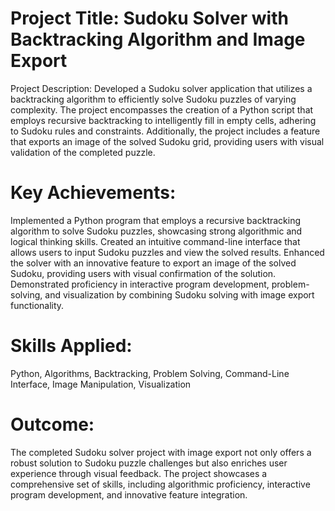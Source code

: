 # Project Title: Sudoku Solver with Backtracking Algorithm and Image Export

Project Description:
Developed a Sudoku solver application that utilizes a backtracking algorithm to efficiently solve Sudoku puzzles of varying complexity. The project encompasses the creation of a Python script that employs recursive backtracking to intelligently fill in empty cells, adhering to Sudoku rules and constraints. Additionally, the project includes a feature that exports an image of the solved Sudoku grid, providing users with visual validation of the completed puzzle.

# Key Achievements:

Implemented a Python program that employs a recursive backtracking algorithm to solve Sudoku puzzles, showcasing strong algorithmic and logical thinking skills.
Created an intuitive command-line interface that allows users to input Sudoku puzzles and view the solved results.
Enhanced the solver with an innovative feature to export an image of the solved Sudoku, providing users with visual confirmation of the solution.
Demonstrated proficiency in interactive program development, problem-solving, and visualization by combining Sudoku solving with image export functionality.

# Skills Applied:
Python, Algorithms, Backtracking, Problem Solving, Command-Line Interface, Image Manipulation, Visualization

# Outcome:
The completed Sudoku solver project with image export not only offers a robust solution to Sudoku puzzle challenges but also enriches user experience through visual feedback. The project showcases a comprehensive set of skills, including algorithmic proficiency, interactive program development, and innovative feature integration.
